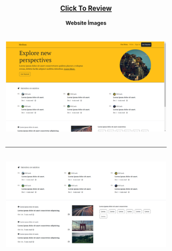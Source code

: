 <h2 align="center"><a href="https://atifsimsek.github.io/Html-Css-Js-Projects/Html-Css-Js%20WebSite%20Project/05%20-%20Medium%20Clone%20Site%20Bootstrap/index.html">Click To Review</a> </h2>


<h3 align="center">Website İmages</h3>
<br/>


<p align="center"><img  src="img/img-1.png"  width="500" ></p>

<br/>

---

<br/>

<p align="center"><img src="img/img-2.png"  width="500" ></p>

